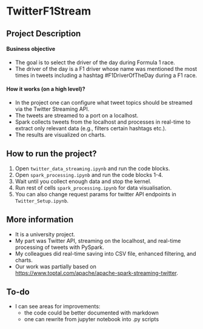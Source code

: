 # TwitterF1Stream

## Project Description
#### Business objective 
- The goal is to select the driver of the day during Formula 1 race. 
- The driver of the day is a F1 driver whose name was mentioned the most times in tweets including a hashtag #F1DriverOfTheDay during a F1 race.

#### How it works (on a high level)?
- In the project one can configure what tweet topics should be streamed via the Twitter Streaming API. 
- The tweets are streamed to a port on a localhost. 
- Spark collects tweets from the localhost and processes in real-time to extract only relevant data (e.g., filters certain hashtags etc.). 
- The results are visualized on charts.

## How to run the project?
1. Open `twitter_data_streaming.ipynb` and run the code blocks.
2. Open `spark_processing.ipynb` and run the code blocks 1-4.
3. Wait until you collect enough data and stop the kernel.
4. Run rest of cells `spark_processing.ipynb` for data visualisation.
4. You can also change request params for twitter API endpoints in `Twitter_Setup.ipynb`.

## More information
- It is a university project. 
- My part was Twitter API, streaming on the localhost, and real-time processing of tweets with PySpark. 
- My colleagues did real-time saving into CSV file, enhanced filtering, and charts.
- Our work was partially based on https://www.toptal.com/apache/apache-spark-streaming-twitter.

## To-do
- I can see areas for improvements: 
  - the code could be better documented with markdown 
  - one can rewrite from jupyter notebook into .py scripts
